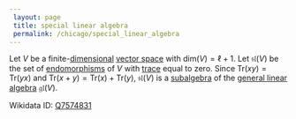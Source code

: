 ```yaml
---
 layout: page
 title: special linear algebra
 permalink: /chicago/special_linear_algebra
---
```

Let $V$ be a finite-[dimensional](https://defsmath.github.io/DefsMath/dimension_of_vector_space) [vector space](https://defsmath.github.io/DefsMath/vector_space) with $\text{dim}(V) = \ell +1$. Let $\mathfrak{sl}(V)$ be the set of [endomorphisms](https://defsmath.github.io/DefsMath/endomorphism) of $V$ with [trace](https://defsmath.github.io/DefsMath/trace) equal to zero. Since $\text{Tr}(xy)= \text{Tr}(yx)$ and $\text{Tr}(x+y) =\text{Tr}(x)+\text{Tr}(y)$, $\mathfrak{sl}(V)$ is a [subalgebra](https://defsmath.github.io/DefsMath/subalgebra) of the [general linear algebra](https://defsmath.github.io/DefsMath/general_linear_algebra) $\mathfrak{gl}(V)$. 

Wikidata ID: [Q7574831](https://www.wikidata.org/wiki/Q7574831)